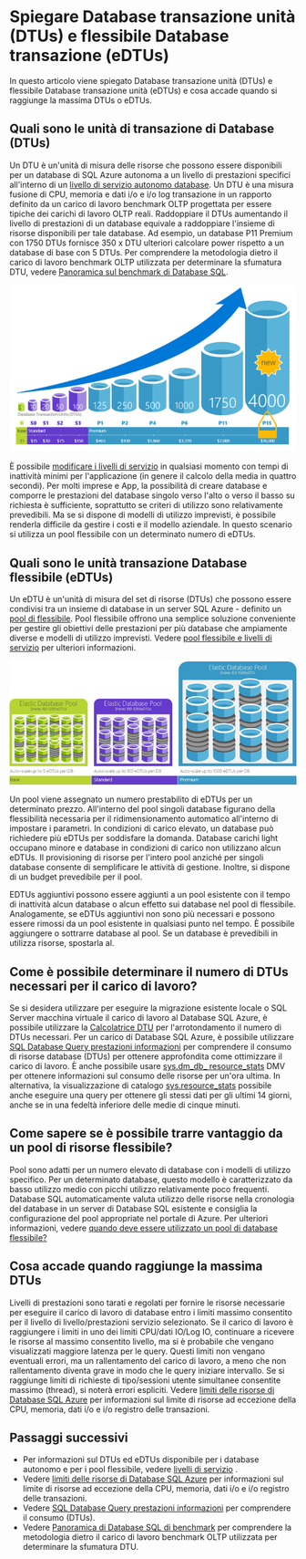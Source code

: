 <properties
    pageTitle="Database SQL: Che cos'è un DTU? | Microsoft Azure"
    description="Informazioni sulle quali un Database di SQL Azure unità transazione è."
    keywords="opzioni di database, le prestazioni del database"
    services="sql-database"
    documentationCenter=""
    authors="CarlRabeler"
    manager="jhubbard"
    editor="CarlRabeler"/>

<tags
    ms.service="sql-database"
    ms.devlang="na"
    ms.topic="get-started-article"
    ms.tgt_pltfrm="na"
    ms.workload="NA"
    ms.date="09/06/2016"
    ms.author="carlrab"/>

# <a name="explaining-database-transaction-units-dtus-and-elastic-database-transaction-units-edtus"></a>Spiegare Database transazione unità (DTUs) e flessibile Database transazione (eDTUs)

In questo articolo viene spiegato Database transazione unità (DTUs) e flessibile Database transazione unità (eDTUs) e cosa accade quando si raggiunge la massima DTUs o eDTUs.  

## <a name="what-are-database-transaction-units-dtus"></a>Quali sono le unità di transazione di Database (DTUs)

Un DTU è un'unità di misura delle risorse che possono essere disponibili per un database di SQL Azure autonoma a un livello di prestazioni specifici all'interno di un [livello di servizio autonomo database](sql-database-service-tiers.md#standalone-database-service-tiers-and-performance-levels). Un DTU è una misura fusione di CPU, memoria e dati i/o e i/o log transazione in un rapporto definito da un carico di lavoro benchmark OLTP progettata per essere tipiche dei carichi di lavoro OLTP reali. Raddoppiare il DTUs aumentando il livello di prestazioni di un database equivale a raddoppiare l'insieme di risorse disponibili per tale database. Ad esempio, un database P11 Premium con 1750 DTUs fornisce 350 x DTU ulteriori calcolare power rispetto a un database di base con 5 DTUs. Per comprendere la metodologia dietro il carico di lavoro benchmark OLTP utilizzata per determinare la sfumatura DTU, vedere [Panoramica sul benchmark di Database SQL](sql-database-benchmark-overview.md).

![Introduzione al Database SQL: singolo DTUs database dal livello e livello](./media/sql-database-what-is-a-dtu/single_db_dtus.png)

È possibile [modificare i livelli di servizio](sql-database-scale-up.md) in qualsiasi momento con tempi di inattività minimi per l'applicazione (in genere il calcolo della media in quattro secondi). Per molti imprese e App, la possibilità di creare database e comporre le prestazioni del database singolo verso l'alto o verso il basso su richiesta è sufficiente, soprattutto se criteri di utilizzo sono relativamente prevedibili. Ma se si dispone di modelli di utilizzo imprevisti, è possibile renderla difficile da gestire i costi e il modello aziendale. In questo scenario si utilizza un pool flessibile con un determinato numero di eDTUs.

## <a name="what-are-elastic-database-transaction-units-edtus"></a>Quali sono le unità transazione Database flessibile (eDTUs)

Un eDTU è un'unità di misura del set di risorse (DTUs) che possono essere condivisi tra un insieme di database in un server SQL Azure - definito un [pool di flessibile](sql-database-elastic-pool.png). Pool flessibile offrono una semplice soluzione conveniente per gestire gli obiettivi delle prestazioni per più database che ampiamente diverse e modelli di utilizzo imprevisti. Vedere [pool flessibile e livelli di servizio](sql-database-service-tiers.md#elastic-pool-service-tiers-and-performance-in-edtus) per ulteriori informazioni.

![Introduzione al Database SQL: eDTUs dal livello e livello](./media/sql-database-what-is-a-dtu/sqldb_elastic_pools.png)

Un pool viene assegnato un numero prestabilito di eDTUs per un determinato prezzo. All'interno del pool singoli database figurano della flessibilità necessaria per il ridimensionamento automatico all'interno di impostare i parametri. In condizioni di carico elevato, un database può richiedere più eDTUs per soddisfare la domanda. Database carichi light occupano minore e database in condizioni di carico non utilizzano alcun eDTUs. Il provisioning di risorse per l'intero pool anziché per singoli database consente di semplificare le attività di gestione. Inoltre, si dispone di un budget prevedibile per il pool.

EDTUs aggiuntivi possono essere aggiunti a un pool esistente con il tempo di inattività alcun database o alcun effetto sui database nel pool di flessibile. Analogamente, se eDTUs aggiuntivi non sono più necessari e possono essere rimossi da un pool esistente in qualsiasi punto nel tempo. È possibile aggiungere o sottrarre database al pool. Se un database è prevedibili in utilizza risorse, spostarla al.

## <a name="how-can-i-determine-the-number-of-dtus-needed-by-my-workload"></a>Come è possibile determinare il numero di DTUs necessari per il carico di lavoro?

Se si desidera utilizzare per eseguire la migrazione esistente locale o SQL Server macchina virtuale il carico di lavoro al Database SQL Azure, è possibile utilizzare la [Calcolatrice DTU](http://dtucalculator.azurewebsites.net/) per l'arrotondamento il numero di DTUs necessari. Per un carico di Database SQL Azure, è possibile utilizzare [SQL Database Query prestazioni informazioni](sql-database-query-performance.md) per comprendere il consumo di risorse database (DTUs) per ottenere approfondita come ottimizzare il carico di lavoro. È anche possibile usare [sys.dm_db_ resource_stats](https://msdn.microsoft.com/library/dn800981.aspx) DMV per ottenere informazioni sul consumo delle risorse per un'ora ultima. In alternativa, la visualizzazione di catalogo [sys.resource_stats](http://msdn.microsoft.com/library/dn269979.aspx) possibile anche eseguire una query per ottenere gli stessi dati per gli ultimi 14 giorni, anche se in una fedeltà inferiore delle medie di cinque minuti.

## <a name="how-do-i-know-if-i-could-benefit-from-an-elastic-pool-of-resources"></a>Come sapere se è possibile trarre vantaggio da un pool di risorse flessibile?

Pool sono adatti per un numero elevato di database con i modelli di utilizzo specifico. Per un determinato database, questo modello è caratterizzato da basso utilizzo medio con picchi utilizzo relativamente poco frequenti. Database SQL automaticamente valuta utilizzo delle risorse nella cronologia del database in un server di Database SQL esistente e consiglia la configurazione del pool appropriate nel portale di Azure. Per ulteriori informazioni, vedere [quando deve essere utilizzato un pool di database flessibile?](sql-database-elastic-pool-guidance.md)

## <a name="what-happens-when-i-hit-my-maximum-dtus"></a>Cosa accade quando raggiunge la massima DTUs

Livelli di prestazioni sono tarati e regolati per fornire le risorse necessarie per eseguire il carico di lavoro di database entro i limiti massimo consentito per il livello di livello/prestazioni servizio selezionato. Se il carico di lavoro è raggiungere i limiti in uno dei limiti CPU/dati IO/Log IO, continuare a ricevere le risorse al massimo consentito livello, ma si è probabile che vengano visualizzati maggiore latenza per le query. Questi limiti non vengano eventuali errori, ma un rallentamento del carico di lavoro, a meno che non rallentamento diventa grave in modo che le query iniziare intervallo. Se si raggiunge limiti di richieste di tipo/sessioni utente simultanee consentite massimo (thread), si noterà errori espliciti. Vedere [limiti delle risorse di Database SQL Azure](sql-database-resource-limits.md) per informazioni sul limite di risorse ad eccezione della CPU, memoria, dati i/o e i/o registro delle transazioni.

## <a name="next-steps"></a>Passaggi successivi

- Per informazioni sul DTUs ed eDTUs disponibile per i database autonomo e per i pool flessibile, vedere [livelli di servizio](sql-database-service-tiers.md) .
- Vedere [limiti delle risorse di Database SQL Azure](sql-database-resource-limits.md) per informazioni sul limite di risorse ad eccezione della CPU, memoria, dati i/o e i/o registro delle transazioni.
- Vedere [SQL Database Query prestazioni informazioni](sql-database-query-performance.md) per comprendere il consumo (DTUs).
- Vedere [Panoramica di Database SQL di benchmark](sql-database-benchmark-overview.md) per comprendere la metodologia dietro il carico di lavoro benchmark OLTP utilizzata per determinare la sfumatura DTU.